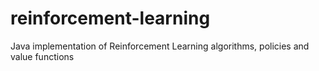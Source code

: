 reinforcement-learning
======================

Java implementation of Reinforcement Learning algorithms, policies and value functions
